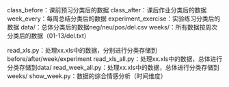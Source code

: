 class_before：课前预习分类后的数据
class_after：课后作业分类后的数据
week_every：每周总结分类后的数据
experiment_exercise：实验练习分类后的数据
data/：总体分类后的数据neg/neu/pos/del.csv
weeks/：所有数据按周次分类后的数据（01-13/del.txt）

read_xls.py：处理xx.xls中的数据，分别进行分类存储到before/after/week/experiment
read_xls_all.py：处理xx.xls中的数据，总体进行分类存储到data/
read_week_all.py：处理xx.xls中的数据，总体进行分类存储到weeks/
show_week.py：数据的综合情感分析（时间维度）



